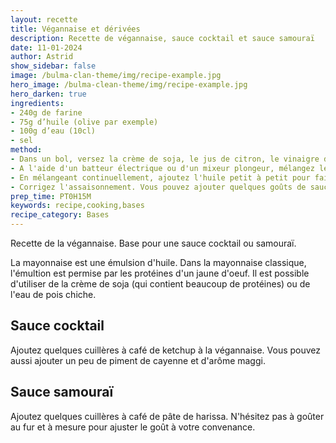 ```yaml
---
layout: recette
title: Végannaise et dérivées
description: Recette de végannaise, sauce cocktail et sauce samouraï
date: 11-01-2024
author: Astrid
show_sidebar: false
image: /bulma-clan-theme/img/recipe-example.jpg
hero_image: /bulma-clean-theme/img/recipe-example.jpg
hero_darken: true
ingredients:
- 240g de farine
- 75g d’huile (olive par exemple)
- 100g d’eau (10cl)
- sel
method:
- Dans un bol, versez la crème de soja, le jus de citron, le vinaigre de cidre, la moutarde, le poivre et le sel.
- A l'aide d'un batteur électrique ou d'un mixeur plongeur, mélangez les ingrédients.
- En mélangeant continuellement, ajoutez l'huile petit à petit pour faire monter la végannaise. Le mélange devrait épaissir.
- Corrigez l'assaisonnement. Vous pouvez ajouter quelques goûts de sauce soja salée ou d'arôme maggi.
prep_time: PT0H15M
keywords: recipe,cooking,bases
recipe_category: Bases
---
```


Recette de la végannaise. Base pour une sauce cocktail ou samouraï.

La mayonnaise est une émulsion d'huile. Dans la mayonnaise classique, l'émultion est permise par les protéines d'un jaune d'oeuf. Il est possible d'utiliser de la crème de soja (qui contient beaucoup de protéines) ou de l'eau de pois chiche.

## Sauce cocktail

Ajoutez quelques cuillères à café de ketchup à la végannaise. Vous pouvez aussi ajouter un peu de piment de cayenne et d'arôme maggi.

## Sauce samouraï

Ajoutez quelques cuillères à café de pâte de harissa. N'hésitez pas à goûter au fur et à mesure pour ajuster le goût à votre convenance.
